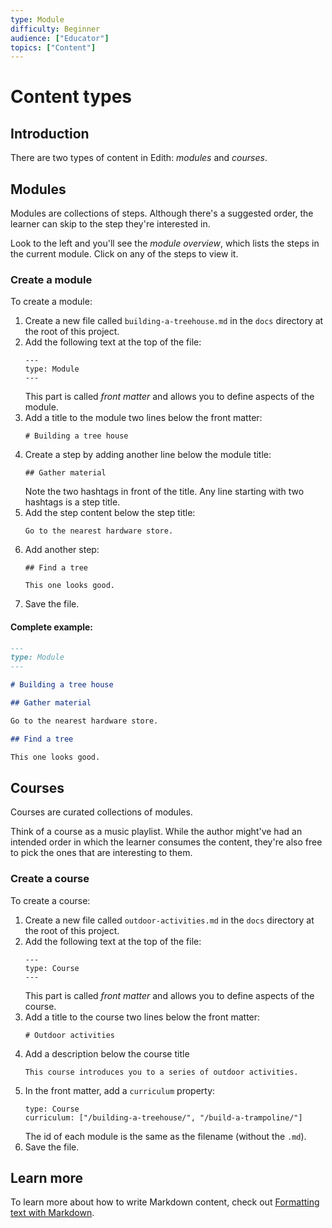 ```yaml
---
type: Module
difficulty: Beginner
audience: ["Educator"]
topics: ["Content"]
---
```


# Content types

## Introduction

There are two types of content in Edith: _modules_ and _courses_.

## Modules

Modules are collections of steps. Although there's a suggested order, the learner can skip to the step they're interested in.

Look to the left and you'll see the _module overview_, which lists the steps in the current module. Click on any of the steps to view it.

### Create a module

To create a module:

1. Create a new file called `building-a-treehouse.md` in the `docs` directory at the root of this project.
1. Add the following text at the top of the file:
   ```
   ---
   type: Module
   ---
   ```
   This part is called _front matter_ and allows you to define aspects of the module.
1. Add a title to the module two lines below the front matter:
   ```
   # Building a tree house
   ```
1. Create a step by adding another line below the module title:
   ```
   ## Gather material
   ```
   Note the two hashtags in front of the title. Any line starting with two hashtags is a step title.
1. Add the step content below the step title:
   ```
   Go to the nearest hardware store.
   ```
1. Add another step:
   ```
   ## Find a tree

   This one looks good.
   ```
1. Save the file.

#### Complete example:

```text:title=building-a-treehouse.md
---
type: Module
---

# Building a tree house

## Gather material

Go to the nearest hardware store.

## Find a tree

This one looks good.
```

## Courses

Courses are curated collections of modules.

Think of a course as a music playlist. While the author might've had an intended order in which the learner consumes the content, they're also free to pick the ones that are interesting to them.

### Create a course

To create a course:

1. Create a new file called `outdoor-activities.md` in the `docs` directory at the root of this project.
1. Add the following text at the top of the file:
   ```
   ---
   type: Course
   ---
   ```
   This part is called _front matter_ and allows you to define aspects of the course.
1. Add a title to the course two lines below the front matter:
   ```
   # Outdoor activities
   ```
1. Add a description below the course title
   ```
   This course introduces you to a series of outdoor activities.
   ```
1. In the front matter, add a `curriculum` property:
   ```
   type: Course
   curriculum: ["/building-a-treehouse/", "/build-a-trampoline/"]
   ```
   The id of each module is the same as the filename (without the `.md`).
1. Save the file.

## Learn more

To learn more about how to write Markdown content, check out [Formatting text with Markdown](/edith/en/modules/formatting-text/).
